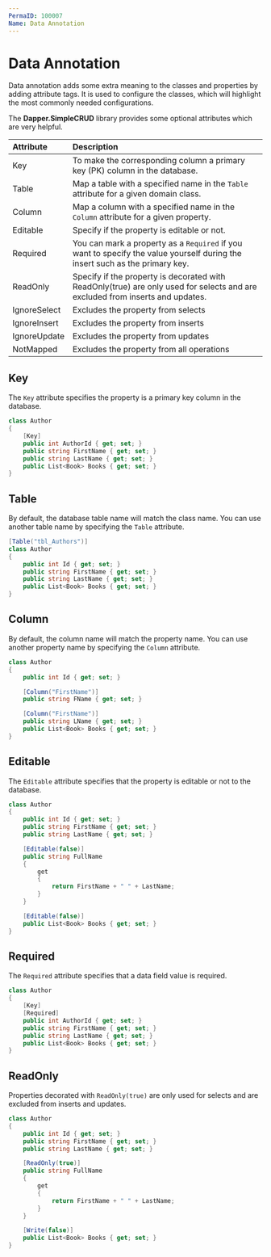 ```yaml
---
PermaID: 100007
Name: Data Annotation
---
```


# Data Annotation

Data annotation adds some extra meaning to the classes and properties by adding attribute tags. It is used to configure the classes, which will highlight the most commonly needed configurations.

The **Dapper.SimpleCRUD** library provides some optional attributes which are very helpful.

| Attribute      | Description                                                                                  |
| :--------------| :--------------------------------------------------------------------------------------------|
| Key            | To make the corresponding column a primary key (PK) column in the database.                  |
| Table          | Map a table with a specified name in the `Table` attribute for a given domain class.           |
| Column         | Map a column with a specified name in the `Column` attribute for a given property.           |
| Editable       | Specify if the property is editable or not.                                                 |
| Required       | You can mark a property as a `Required` if you want to specify the value yourself during the insert such as the primary key. |
| ReadOnly       | Specify if the property is decorated with ReadOnly(true) are only used for selects and are excluded from inserts and updates. |
| IgnoreSelect   | Excludes the property from selects            |
| IgnoreInsert   | Excludes the property from inserts            |
| IgnoreUpdate   | Excludes the property from updates            |
| NotMapped      | Excludes the property from all operations     |

## Key

The `Key` attribute specifies the property is a primary key column in the database.

```csharp
class Author
{
    [Key]
    public int AuthorId { get; set; }
    public string FirstName { get; set; }
    public string LastName { get; set; }
    public List<Book> Books { get; set; }
}
```

## Table

By default, the database table name will match the class name. You can use another table name by specifying the `Table` attribute.

```csharp
[Table("tbl_Authors")]
class Author
{
    public int Id { get; set; }
    public string FirstName { get; set; }
    public string LastName { get; set; }
    public List<Book> Books { get; set; }
}
```

## Column

By default, the column name will match the property name. You can use another property name by specifying the `Column` attribute.

```csharp
class Author
{
    public int Id { get; set; }

    [Column("FirstName")]
    public string FName { get; set; }

    [Column("FirstName")]
    public string LName { get; set; }
    public List<Book> Books { get; set; }
}
```

## Editable

The `Editable` attribute specifies that the property is editable or not to the database.

```csharp
class Author
{
    public int Id { get; set; }
    public string FirstName { get; set; }
    public string LastName { get; set; }

    [Editable(false)]
    public string FullName 
    { 
        get
        {
            return FirstName + " " + LastName;
        } 
    }

    [Editable(false)]
    public List<Book> Books { get; set; }
}
```

## Required

The `Required` attribute specifies that a data field value is required.

```csharp
class Author
{
    [Key]
    [Required]
    public int AuthorId { get; set; }
    public string FirstName { get; set; }
    public string LastName { get; set; }
    public List<Book> Books { get; set; }
}
```

## ReadOnly

Properties decorated with `ReadOnly(true)` are only used for selects and are excluded from inserts and updates.

```csharp
class Author
{
    public int Id { get; set; }
    public string FirstName { get; set; }
    public string LastName { get; set; }

    [ReadOnly(true)]
    public string FullName 
    { 
        get
        {
            return FirstName + " " + LastName;
        } 
    }

    [Write(false)]
    public List<Book> Books { get; set; }
}
```
